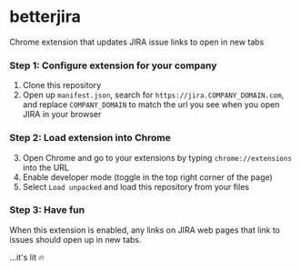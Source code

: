 # betterjira
Chrome extension that updates JIRA issue links to open in new tabs

### Step 1: Configure extension for your company
1. Clone this repository
2. Open up `manifest.json`, search for `https://jira.COMPANY_DOMAIN.com`, and replace `COMPANY_DOMAIN` to match the url you see when you open JIRA in your browser

### Step 2: Load extension into Chrome
3. Open Chrome and go to your extensions by typing `chrome://extensions` into the URL
4. Enable developer mode (toggle in the top right corner of the page)
5. Select `Load unpacked` and load this repository from your files

### Step 3: Have fun
When this extension is enabled, any links on JIRA web pages that link to issues should open up in new tabs.

...it's lit 🔥